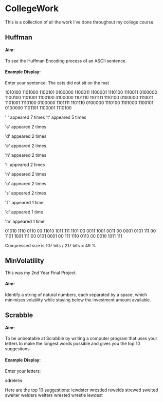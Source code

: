 # CollegeWork

This is a collection of all the work I've done throughout my college course.

## Huffman
#### Aim:
To see the Huffman Encoding process of an ASCII sentence.
#### Example Display:
Enter your sentence: The cats did not sit on the mat

1010100 1101000 1100101 0100000 1100011 1100001 1110100 1110011 0100000 1100100 1101001 1100100 0100000 1101110 1101111 1110100 0100000 1110011 1101001 1110100 0100000 1101111 1101110 0100000 1110100 1101000 1100101 0100000 1101101 1100001 1110100

' ' appeared 7 times
't' appeared 5 times

'a' appeared 2 times

'd' appeared 2 times

'e' appeared 2 times

'h' appeared 2 times

'i' appeared 2 times

'n' appeared 2 times

'o' appeared 2 times

's' appeared 2 times

'T' appeared 1 time

'c' appeared 1 time

'm' appeared 1 time

01010 1110 0110 00 11010 1011 111 1101 00 0011 1001 0011 00 0001 0101 111 00 1101 1001 111 00 0101 0001 00 111 1110 0110 00 0010 1011 111 

Compressed size is 107 bits / 217 bits = 49 %

## MinVolatility
This was my 2nd Year Final Project.
#### Aim:
Identify a string of natural numbers, each separated by a space, which minimizes volatility while staying below the investment amount available. 

## Scrabble
#### Aim:
To be unbeatable at Scrabble by writing a computer program that uses your letters to make the longest words possible and gives you the top 10 suggestions.
#### Example Display:
Enter your letters:

sdreletw


Here are the top 10 suggestions:
lewdster
wrestled
rewelds
strewed
swelted
swelter
welders
welters
wrested
wrestle
lewdest